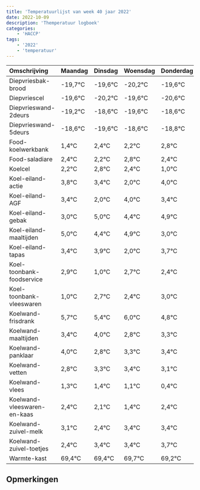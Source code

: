 ```yaml
---
title: 'Temperatuurlijst van week 40 jaar 2022'
date: 2022-10-09
description: 'Themperatuur logboek'
categories:
    - 'HACCP'
tags:
    - '2022'
    - 'temperatuur'
---
```

|Omschrijving|Maandag|Dinsdag|Woensdag|Donderdag|Vrijdag|Zaterdag|Zondag|
|:---|:---|:---|:---|:---|:---|:---|:---|
|Diepvriesbak-brood|-19,7°C|-19,6°C|-20,2°C|-19,6°C|-20,6°C|-19,6°C|-19,8°C|
|Diepvriescel|-19,6°C|-20,2°C|-19,6°C|-20,6°C|-19,6°C|-19,8°C|-19,2°C|
|Diepvrieswand-2deurs|-19,2°C|-18,6°C|-19,6°C|-18,6°C|-18,8°C|-18,2°C|-18,6°C|
|Diepvrieswand-5deurs|-18,6°C|-19,6°C|-18,6°C|-18,8°C|-18,2°C|-18,6°C|-20,0°C|
|Food-koelwerkbank|1,4°C|2,4°C|2,2°C|2,8°C|2,4°C|1,0°C|3,0°C|
|Food-saladiare|2,4°C|2,2°C|2,8°C|2,4°C|1,0°C|3,0°C|2,4°C|
|Koelcel|2,2°C|2,8°C|2,4°C|1,0°C|3,0°C|2,4°C|2,9°C|
|Koel-eiland-actie|3,8°C|3,4°C|2,0°C|4,0°C|3,4°C|3,9°C|2,0°C|
|Koel-eiland-AGF|3,4°C|2,0°C|4,0°C|3,4°C|3,9°C|2,0°C|3,7°C|
|Koel-eiland-gebak|3,0°C|5,0°C|4,4°C|4,9°C|3,0°C|4,7°C|4,4°C|
|Koel-eiland-maaltijden|5,0°C|4,4°C|4,9°C|3,0°C|4,7°C|4,4°C|5,0°C|
|Koel-eiland-tapas|3,4°C|3,9°C|2,0°C|3,7°C|3,4°C|4,0°C|2,8°C|
|Koel-toonbank-foodservice|2,9°C|1,0°C|2,7°C|2,4°C|3,0°C|1,8°C|2,3°C|
|Koel-toonbank-vleeswaren|1,0°C|2,7°C|2,4°C|3,0°C|1,8°C|2,3°C|2,4°C|
|Koelwand-frisdrank|5,7°C|5,4°C|6,0°C|4,8°C|5,3°C|5,4°C|5,1°C|
|Koelwand-maaltijden|3,4°C|4,0°C|2,8°C|3,3°C|3,4°C|3,1°C|2,4°C|
|Koelwand-panklaar|4,0°C|2,8°C|3,3°C|3,4°C|3,1°C|2,4°C|3,4°C|
|Koelwand-vetten|2,8°C|3,3°C|3,4°C|3,1°C|2,4°C|3,4°C|3,4°C|
|Koelwand-vlees|1,3°C|1,4°C|1,1°C|0,4°C|1,4°C|1,4°C|1,7°C|
|Koelwand-vleeswaren-en-kaas|2,4°C|2,1°C|1,4°C|2,4°C|2,4°C|2,7°C|2,2°C|
|Koelwand-zuivel-melk|3,1°C|2,4°C|3,4°C|3,4°C|3,7°C|3,2°C|2,8°C|
|Koelwand-zuivel-toetjes|2,4°C|3,4°C|3,4°C|3,7°C|3,2°C|2,8°C|3,9°C|
|Warmte-kast|69,4°C|69,4°C|69,7°C|69,2°C|68,8°C|69,9°C|68,7°C|

## Opmerkingen


